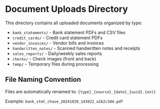 # Document Uploads Directory

This directory contains all uploaded documents organized by type:

- `bank_statements/` - Bank statement PDFs and CSV files
- `credit_cards/` - Credit card statement PDFs  
- `vendor_invoices/` - Vendor bills and invoices
- `handwritten_notes/` - Scanned handwritten notes and receipts
- `sales_reports/` - Daily/weekly sales reports
- `checks/` - Check images (front and back)
- `temp/` - Temporary files during processing

## File Naming Convention
Files are automatically renamed to: `{type}_{source}_{date}_{uuid}.{ext}`

Example: `bank_stmt_chase_20241020_143022_a1b2c3d4.pdf`
